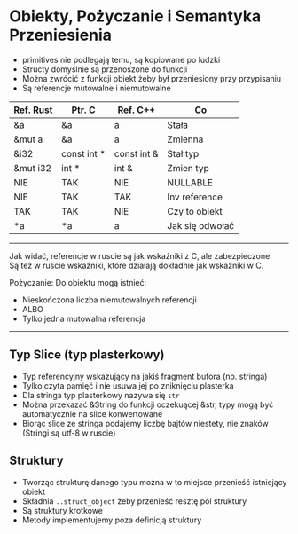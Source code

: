 # Obiekty, Pożyczanie i Semantyka Przeniesienia

- primitives nie podlegają temu, są kopiowane po ludzki
- Structy domyślnie są przenoszone do funkcji
- Można zwrócić z funkcji obiekt żeby był przeniesiony przy przypisaniu
- Są referencje mutowalne i niemutowalne

| Ref. Rust | Ptr. C      | Ref. C++    | Co              |
|-----------|-------------|-------------|-----------------|
| &a        | &a          | a           | Stała           |
| &mut a    | &a          | a           | Zmienna         |
| &i32      | const int * | const int & | Stał typ        |
| &mut i32  | int *       | int &       | Zmien typ       |
| NIE       | TAK         | NIE         | NULLABLE        |
| NIE       | TAK         | TAK         | Inv reference   |
| TAK       | TAK         | NIE         | Czy to obiekt   |
| *a        | *a          | a           | Jak się odwołać |

----
Jak widać, referencje w ruscie są jak wskaźniki z C, ale zabezpieczone.  
Są też w ruscie wskaźniki, które działają dokładnie jak wskaźniki w C.  

Pożyczanie:
Do obiektu mogą istnieć:
- Nieskończona liczba niemutowalnych referencji
- ALBO
- Tylko jedna mutowalna referencja

---

## Typ Slice (typ plasterkowy)

- Typ referencyjny wskazujący na jakiś fragment bufora (np. stringa)
- Tylko czyta pamięć i nie usuwa jej po zniknięciu plasterka
- Dla stringa typ plasterkowy nazywa się ```str```
- Można przekazać &String do funkcji oczekuącej &str, typy mogą być automatycznie na slice konwertowane
- Biorąc slice ze stringa podajemy liczbę bajtów niestety, nie znaków (Stringi są utf-8 w ruscie)

## Struktury

- Tworząc strukturę danego typu można w to miejsce przenieść istniejący obiekt
- Składnia ```..struct_object``` żeby przenieść resztę pól struktury
- Są struktury krotkowe
- Metody implementujemy poza definicją struktury